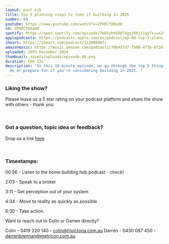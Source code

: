 ```yaml
---
layout: post.njk
title: Top 5 planning steps to take if building in 2025
number: 80
youtube: https://www.youtube.com/watch?v=2PHDCY80ad8
id: 2PHDCY80ad8
spotify: https://open.spotify.com/episode/7kDSyhHSOQT4gyjK0j11qy?si=aJAroLqeTOixwTPrEk6eSg
applepodcasts: https://podcasts.apple.com/us/podcast/ep-80-top-5-planning-steps-to-take-if-building-in-2025/id1681936589?i=1000680460640
iheart: https://iheart.com/podcast/112809987/
amazonmusic: https://music.amazon.com/podcasts/7004d7d7-fb06-473b-8f26-8ce9992cac11/episodes/8b147a18-8e0f-4492-96ab-c44149e52e7a/home-building-hub-ep-80-top-5-planning-steps-to-take-if-building-in-2025
uploaded: 16th December 2024
thumbnail: assets/uploads/episode-80.png
duration: 10m 13s
description: "In this 10 minute episode, we go through the top 5 things you can
  do or prepare for if you’re considering building in 2025. "
---
```

### Liking the show?

Please leave us a 5 star rating on your podcast platform and share the show with others - thank you.

<br>

### Got a question, topic idea or feedback?

Drop us a line <a href="/contact" id="contact-us" target="_blank">here</a>

<br>

### Timestamps:

00:56 - Listen to the home building hub podcast - check!

2:03 - Speak to a broker

3:11 - Get perception out of your system

4:34 - Move to reality as quickly as possible

6:30 - Take action. 

Want to reach out to Colin or Darren directly?

Colin - 0419 220 140 - colin@hlvictoria.com.au
Darren - 0430 087 450 - darrenbrennan@metricon.com.au